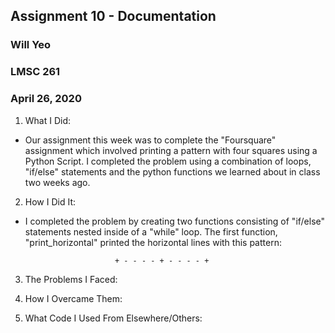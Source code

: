 ## Assignment 10 - Documentation
### Will Yeo
### LMSC 261
### April 26, 2020

1. What I Did:
- Our assignment this week was to complete the "Foursquare" assignment which involved printing a pattern with four squares using a Python Script. I completed the problem using a combination of loops, "if/else" statements and the python functions we learned about in class two weeks ago.

2. How I Did It:
- I completed the problem by creating two functions consisting of "if/else" statements nested inside of a "while" loop. The first function, "print_horizontal" printed the horizontal lines with this pattern:

                          + - - - - + - - - - +
              
3. The Problems I Faced:


4. How I Overcame Them:


5. What Code I Used From Elsewhere/Others:
